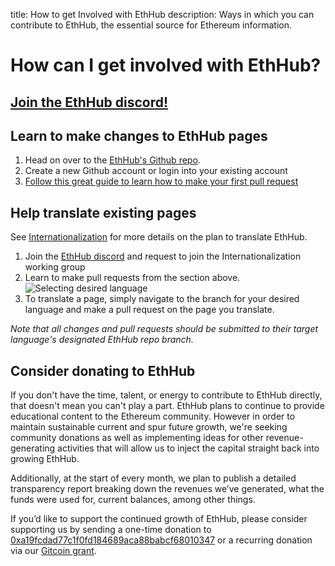 title: How to get Involved with EthHub
description: Ways in which you can contribute to EthHub, the essential source for Ethereum information.

# How can I get involved with EthHub?

## [Join the EthHub discord!](https://discord.gg/Svn8nJh)


## Learn to make changes to EthHub pages
1. Head on over to the [EthHub's Github repo](https://github.com/ethhub-io/ethhub).
2. Create a new Github account or login into your existing account
3. [Follow this great guide to learn how to make your first pull request](https://www.youtube.com/watch?v=YTbRzhQju4c&t=1s)

## Help translate existing pages
See [Internationalization](https://github.com/ethhub-io/ethhub/blob/master/other/internationalization.md) for more details on the plan to translate EthHub.

1. Join the [EthHub discord](https://discord.gg/Svn8nJh) and request to join the Internationalization working group
2. Learn to make pull requests from the section above.
![Selecting desired language](https://i.imgur.com/HgQ70ce.png)
3. To translate a page, simply navigate to the branch for your desired language and make a pull request on the page you translate.

*Note that all changes and pull requests should be submitted to their target language's designated EthHub repo branch.*


## Consider donating to EthHub
If you don't have the time, talent, or energy to contribute to EthHub directly, that doesn't mean you can't play a part. EthHub plans to continue to provide educational content to the Ethereum community. However in order to maintain sustainable current and spur future growth, we're seeking community donations as well as implementing ideas for other revenue-generating activities that will allow us to inject the capital straight back into growing EthHub. 

Additionally, at the start of every month, we plan to publish a detailed transparency report breaking down the revenues we’ve generated, what the funds were used for, current balances, among other things.

If you’d like to support the continued growth of EthHub, please consider supporting us by sending a one-time donation to [0xa19fcdad77c1f0fd184689aca88babcf68010347](https://etherscan.io/address/0xa19fcdad77c1f0fd184689aca88babcf68010347) or a recurring donation via our [Gitcoin grant](https://gitcoin.co/grants/40/ethhub).
